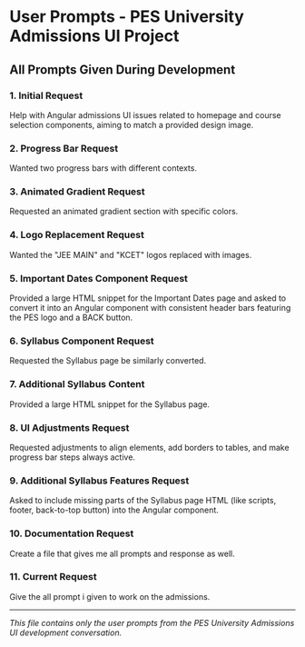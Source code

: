 # User Prompts - PES University Admissions UI Project

## All Prompts Given During Development

### 1. Initial Request
Help with Angular admissions UI issues related to homepage and course selection components, aiming to match a provided design image.

### 2. Progress Bar Request
Wanted two progress bars with different contexts.

### 3. Animated Gradient Request
Requested an animated gradient section with specific colors.

### 4. Logo Replacement Request
Wanted the "JEE MAIN" and "KCET" logos replaced with images.

### 5. Important Dates Component Request
Provided a large HTML snippet for the Important Dates page and asked to convert it into an Angular component with consistent header bars featuring the PES logo and a BACK button.

### 6. Syllabus Component Request
Requested the Syllabus page be similarly converted.

### 7. Additional Syllabus Content
Provided a large HTML snippet for the Syllabus page.

### 8. UI Adjustments Request
Requested adjustments to align elements, add borders to tables, and make progress bar steps always active.

### 9. Additional Syllabus Features Request
Asked to include missing parts of the Syllabus page HTML (like scripts, footer, back-to-top button) into the Angular component.

### 10. Documentation Request
Create a file that gives me all prompts and response as well.

### 11. Current Request
Give the all prompt i given to work on the admissions.

---

*This file contains only the user prompts from the PES University Admissions UI development conversation.* 
